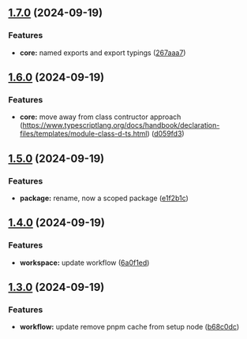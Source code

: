 ## [1.7.0](https://github.com/lumoflo/cf-images-lib/compare/v1.6.0...v1.7.0) (2024-09-19)


### Features

* **core:** named exports and export typings ([267aaa7](https://github.com/lumoflo/cf-images-lib/commit/267aaa728812f638cc4df567c8352794a7012d58))

## [1.6.0](https://github.com/lumoflo/cf-images-lib/compare/v1.5.0...v1.6.0) (2024-09-19)


### Features

* **core:** move away from class contructor approach (https://www.typescriptlang.org/docs/handbook/declaration-files/templates/module-class-d-ts.html) ([d059fd3](https://github.com/lumoflo/cf-images-lib/commit/d059fd354ad8fbff5c9073e9a2413c74881977a6))

## [1.5.0](https://github.com/lumoflo/cf-images-lib/compare/v1.4.0...v1.5.0) (2024-09-19)


### Features

* **package:** rename, now a scoped package ([e1f2b1c](https://github.com/lumoflo/cf-images-lib/commit/e1f2b1cc42d2c1b7be1e4b36eddc7a953b60eb2a))

## [1.4.0](https://github.com/lumoflo/cf-images-lib/compare/v1.3.0...v1.4.0) (2024-09-19)


### Features

* **workspace:** update workflow ([6a0f1ed](https://github.com/lumoflo/cf-images-lib/commit/6a0f1ed38c02f1d9aa5e7917c285eb52deb043b1))

## [1.3.0](https://github.com/lumoflo/cf-images-lib/compare/v1.2.0...v1.3.0) (2024-09-19)


### Features

* **workflow:** update remove pnpm cache from setup node ([b68c0dc](https://github.com/lumoflo/cf-images-lib/commit/b68c0dc4b9ed9855711eb8636ff5a9690a857167))

